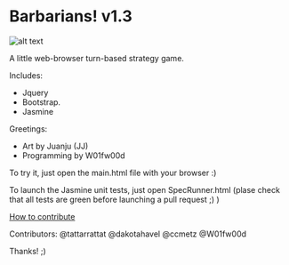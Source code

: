 # Barbarians! v1.3
![alt text](https://github.com/W01fw00d/barbarians/blob/master/src/images/gifs/barbarians_demo.gif "")

A little web-browser turn-based strategy game.

Includes:
* Jquery 
* Bootstrap.
* Jasmine

Greetings:
* Art by Juanju (JJ)
* Programming by W01fw00d

To try it, just open the main.html file with your browser :)

To launch the Jasmine unit tests, just open SpecRunner.html (plase check that all tests are green before launching a pull request ;) )

[How to contribute](https://github.com/MarcDiethelm/contributing/blob/master/README.md) 

Contributors:
@tattarrattat
@dakotahavel
@ccmetz
@W01fw00d

Thanks! ;)
